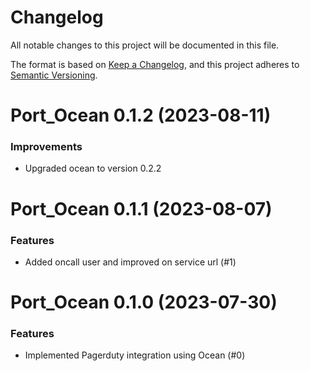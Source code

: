 # Changelog

All notable changes to this project will be documented in this file.

The format is based on [Keep a Changelog](https://keepachangelog.com/en/1.0.0/),
and this project adheres to [Semantic Versioning](https://semver.org/spec/v2.0.0.html).

<!-- towncrier release notes start -->

# Port_Ocean 0.1.2 (2023-08-11)

### Improvements

- Upgraded ocean to version 0.2.2


# Port_Ocean 0.1.1 (2023-08-07)

### Features

- Added oncall user and improved on service url (#1)


# Port_Ocean 0.1.0 (2023-07-30)

### Features

- Implemented Pagerduty integration using Ocean (#0)
